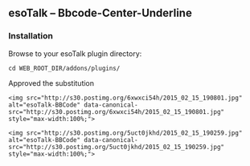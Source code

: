 ## esoTalk – Bbcode-Center-Underline

### Installation

Browse to your esoTalk plugin directory:
```
cd WEB_ROOT_DIR/addons/plugins/
```
Approved the substitution
```
<img src="http://s30.postimg.org/6xwxci54h/2015_02_15_190801.jpg" alt="esoTalk-BBCode" data-canonical-src="http://s30.postimg.org/6xwxci54h/2015_02_15_190801.jpg" style="max-width:100%;">

<img src="http://s30.postimg.org/5uct0jkhd/2015_02_15_190259.jpg" alt="esoTalk-BBCode" data-canonical-src="http://s30.postimg.org/5uct0jkhd/2015_02_15_190259.jpg" style="max-width:100%;">
```
